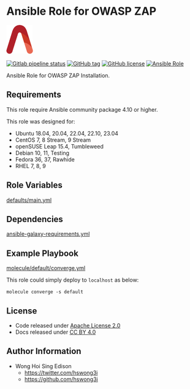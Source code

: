 # Ansible Role for OWASP ZAP

<a href="https://alvistack.com" title="AlviStack" target="_blank"><img src="/alvistack.svg" height="75" alt="AlviStack"></a>

[![Gitlab pipeline status](https://img.shields.io/gitlab/pipeline/alvistack/ansible-role-owasp_zap/master)](https://gitlab.com/alvistack/ansible-role-owasp_zap/-/pipelines)
[![GitHub tag](https://img.shields.io/github/tag/alvistack/ansible-role-owasp_zap.svg)](https://github.com/alvistack/ansible-role-owasp_zap/tags)
[![GitHub license](https://img.shields.io/github/license/alvistack/ansible-role-owasp_zap.svg)](https://github.com/alvistack/ansible-role-owasp_zap/blob/master/LICENSE)
[![Ansible Role](https://img.shields.io/badge/galaxy-alvistack.owasp_zap-blue.svg)](https://galaxy.ansible.com/alvistack/owasp_zap)

Ansible Role for OWASP ZAP Installation.

## Requirements

This role require Ansible community package 4.10 or higher.

This role was designed for:

-   Ubuntu 18.04, 20.04, 22.04, 22.10, 23.04
-   CentOS 7, 8 Stream, 9 Stream
-   openSUSE Leap 15.4, Tumbleweed
-   Debian 10, 11, Testing
-   Fedora 36, 37, Rawhide
-   RHEL 7, 8, 9

## Role Variables

[defaults/main.yml](defaults/main.yml)

## Dependencies

[ansible-galaxy-requirements.yml](ansible-galaxy-requirements.yml)

## Example Playbook

[molecule/default/converge.yml](molecule/default/converge.yml)

This role could simply deploy to `localhost` as below:

    molecule converge -s default

## License

-   Code released under [Apache License 2.0](LICENSE)
-   Docs released under [CC BY 4.0](http://creativecommons.org/licenses/by/4.0/)

## Author Information

-   Wong Hoi Sing Edison
    -   <https://twitter.com/hswong3i>
    -   <https://github.com/hswong3i>
